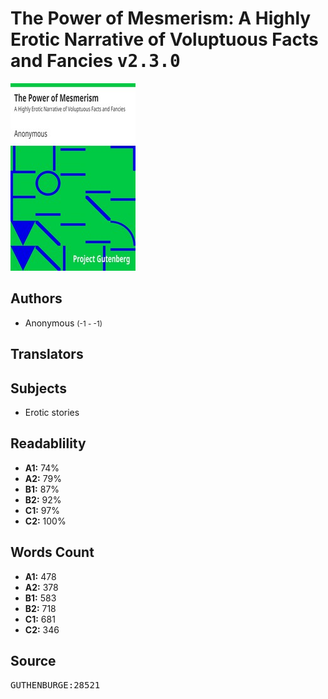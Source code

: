 # The Power of Mesmerism: A Highly Erotic Narrative of Voluptuous Facts and Fancies <kbd>v2.3.0</kbd>

![](./cover.medium.jpg "")

## Authors


 - Anonymous <small>(-1 - -1)</small>

## Translators



## Subjects


 - Erotic stories

## Readablility


 - **A1:** 74%
 - **A2:** 79%
 - **B1:** 87%
 - **B2:** 92%
 - **C1:** 97%
 - **C2:** 100%

## Words Count


 - **A1:** 478
 - **A2:** 378
 - **B1:** 583
 - **B2:** 718
 - **C1:** 681
 - **C2:** 346

## Source


<kbd>GUTHENBURGE:28521</kbd>
